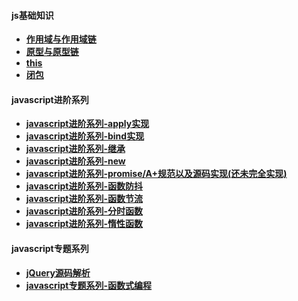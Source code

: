 



#### js基础知识

- **[作用域与作用域链](https://github.com/4lQuiorrA/FE_Journey/blob/master/JS/js_normal/%E4%BD%9C%E7%94%A8%E5%9F%9F%E4%B8%8E%E4%BD%9C%E7%94%A8%E5%9F%9F%E9%93%BE.md)**
- **[原型与原型链](https://github.com/4lQuiorrA/FE_Journey/blob/master/JS/js_normal/javascript%E5%9F%BA%E7%A1%80-%E5%8E%9F%E5%9E%8B%E5%8E%9F%E5%9E%8B%E9%93%BE.md)**
- **[this](https://github.com/4lQuiorrA/FE_Journey/blob/master/JS/js_normal/javascript%E5%9F%BA%E7%A1%80-this.md    )**
- **[闭包](https://github.com/4lQuiorrA/FE_Journey/blob/master/JS/js_normal/javascript%E5%9F%BA%E7%A1%80-%E9%97%AD%E5%8C%85.md)**


#### javascript进阶系列

- **[javascript进阶系列-apply实现]()**
- **[javascript进阶系列-bind实现]()**
- **[javascript进阶系列-继承]()**
- **[javascript进阶系列-new]()**
- **[javascript进阶系列-promise/A+规范以及源码实现(还未完全实现)]()**
- **[javascript进阶系列-函数防抖]()**
- **[javascript进阶系列-函数节流]()**
- **[javascript进阶系列-分时函数]()**
- **[javascript进阶系列-惰性函数](https://github.com/4lQuiorrA/FE_Journey/blob/master/JS/js_advanced/%E5%87%BD%E6%95%B0%E5%BC%8F%E7%BC%96%E7%A8%8B/%E6%83%B0%E6%80%A7%E6%B1%82%E5%80%BC-%E6%83%B0%E6%80%A7%E5%87%BD%E6%95%B0-%E6%83%B0%E6%80%A7%E9%93%BE.md)**
#### javascript专题系列
- **[jQuery源码解析](https://github.com/4lQuiorrA/FE_Journey/blob/master/JS/js_advanced/jQuery%E5%8E%9F%E7%90%86/jquery%E6%A0%B8%E5%BF%83%E6%8A%80%E6%9C%AF.md)**
- **[javascript专题系列-函数式编程](https://github.com/4lQuiorrA/FE_Journey/tree/master/JS/js_advanced/%E5%87%BD%E6%95%B0%E5%BC%8F%E7%BC%96%E7%A8%8B/index.md)**

